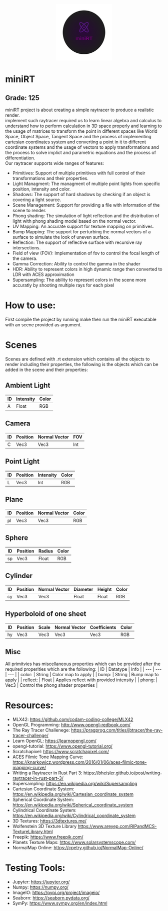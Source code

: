 <p align="center">
  <img width="180" height="180" src="minirt_logo.png">
</p>

# miniRT
## Grade: 125
miniRT project is about creating a simple raytracer to produce a realistic render.  
implement such raytracer required us to learn linear algebra and calculus to understand how to perform calculation in 3D space properly and learning to 
the usage of matrices to transform the point in different spaces like World Space, Object Space, Tangent Space and the process of implementing cartesian coordinates system and converting a point in it to different coordinate systems and the usage of vectors to apply
 transformations and the process to solve implict and parametric equations and the process of differentiation.  
Our raytracer supports wide ranges of features:  
* Primitives: Support of multiple primitives with full control of their transformations and their properties.
* Light Managment: The managment of multiple point lights from specific position, intensity and color.
* Shadows: The support of hard shadows by checking if an object is covering a light source.
* Scene Management: Support for providing a file with information of the scene to render.
* Phong shading: The simulation of light reflection and the distribution of light with phong shading model based on the normal vector.
* UV Mapping: An accurate support for texture mapping on primitives.
* Bump Mapping: The support for perturbing the normal vectors of a surface to simulate the look of uneven surface.
* Reflection: The support of reflective surface with recursive ray intersections.
* Field of view (FOV): Implementation of fov to control the focal length of the camera.
* Gamma Correction: Ability to control the gamma in the shader
* HDR: Ability to represent colors in high dynamic range then converted to LDR with ACES approximation
* Supersampling: The ability to represent colors in the scene more accuratly by shooting multiple rays for each pixel
# How to use:
First compile the project by running make then run the miniRT executable with an scene provided as argument.
# Scenes
Scenes are defined with .rt extension which contains all the objects to render including their properties, the following is the objects which can be added in the scene and their properties:
## Ambient Light
| ID | Intensity | Color |
| --- | --- | --- |
| A | Float | RGB |
## Camera
| ID | Position | Normal Vector | FOV |
| --- | --- | --- | --- |
| C | Vec3 | Vec3 | Int |
## Point Light
| ID | Position | Intensity | Color |
| --- | --- | --- | --- |
| L | Vec3 | Int | RGB |
## Plane
| ID | Position | Normal Vector | Color |
| --- | --- | --- | --- |
| pl | Vec3 | Vec3 | RGB |
## Sphere
| ID | Position | Radius | Color |
| --- | --- | --- | --- |
| sp | Vec3 | Float | RGB |
## Cylinder
| ID | Position | Normal Vector | Diameter | Height | Color |
| --- | --- | --- | --- | --- | --- |
| cy | Vec3 | Vec3 | Float | Float | RGB |
## Hyperboloid of one sheet
| ID | Position | Scale | Normal Vector | Coefficients | Color |
| --- | --- | --- | --- | --- | --- |
| hy | Vec3 | Vec3 | Vec3 | Vec3 | RGB |
## Misc
All primitvies has miscellaneous properties which can be provided after the required properities which are the following:
| ID | Datatype | Info |
| --- | --- | --- |
| color: | String | Color map to apply |
| bump: | String | Bump map to apply |
| reflect: | Float | Applies reflect with provided intensity |
| phong: | Vec3 | Control the phong shader properties |
# Resources:
* MLX42: https://github.com/codam-coding-college/MLX42
* OpenGL Programming: http://www.opengl-redbook.com/
* The Ray Tracer Challenege: https://pragprog.com/titles/jbtracer/the-ray-tracer-challenge/
* Learn OpenGL: https://learnopengl.com/
* opengl-tutorial: https://www.opengl-tutorial.org/
* Scratchapixel: https://www.scratchapixel.com/
* ACES Filmic Tone Mapping Curve: https://knarkowicz.wordpress.com/2016/01/06/aces-filmic-tone-mapping-curve/
* Writing a Raytracer in Rust Part 3: https://bheisler.github.io/post/writing-raytracer-in-rust-part-3/
* Supersampling: https://en.wikipedia.org/wiki/Supersampling
* Cartesian Coordinate System: https://en.wikipedia.org/wiki/Cartesian_coordinate_system
* Spherical Coordinate System: https://en.wikipedia.org/wiki/Spherical_coordinate_system
* Cylindrical Coordinate System: https://en.wikipedia.org/wiki/Cylindrical_coordinate_system
* 3D Textures: https://3dtextures.me/
* Wolfenstein 3D Texture Library https://www.areyep.com/RIPandMCS-TextureLibrary.html
* Freepik: https://www.freepik.com/
* Planets Texture Maps: https://www.solarsystemscope.com/
* NormalMap Online: https://cpetry.github.io/NormalMap-Online/
# Testing Tools:
* Jupyter: https://jupyter.org/
* Numpy: https://numpy.org/
* ImageIO: https://pypi.org/project/imageio/
* Seaborn: https://seaborn.pydata.org/
* SymPy: https://www.sympy.org/en/index.html
